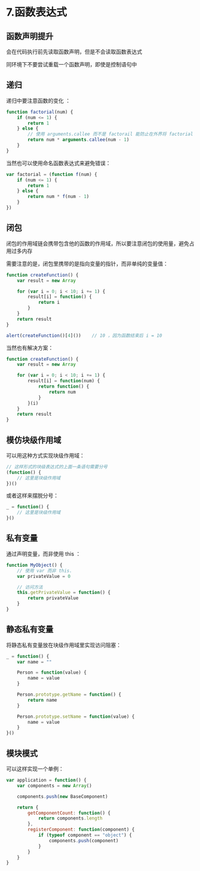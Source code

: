 # 7.函数表达式

## 函数声明提升
会在代码执行前先读取函数声明，但是不会读取函数表达式

同环境下不要尝试重载一个函数声明，即使是控制语句中

## 递归
递归中要注意函数的变化 ：
```js
function factorial(num) {
    if (num <= 1) {
        return 1
    } else {
        // 使用 arguments.callee 而不是 factorail 能防止在外界将 factorial 设为 null 而引发的错误
        return num * arguments.callee(num - 1)
    }
}
```
当然也可以使用命名函数表达式来避免错误：
```js
var factorial = (function f(num) {
    if (num <= 1) {
        return 1
    } else {
        return num * f(num - 1)
    }
})
```

## 闭包
闭包的作用域链会携带包含他的函数的作用域，所以要注意闭包的使用量，避免占用过多内存

需要注意的是，闭包里携带的是指向变量的指针，而非单纯的变量值：
```js
function createFunction() {
    var result = new Array

    for (var i = 0; i < 10; i += 1) {
        result[i] = function() {
            return i
        }
    }
    return result
}

alert(createFunction()[4]())    // 10 ，因为函数结束后 i = 10
```
当然也有解决方案：
```js
function createFunction() {
    var result = new Array

    for (var i = 0; i < 10; i += 1) {
        result[i] = function(num) {
            return function() {
                return num
            }
        }(i)
    }
    return result
}
```

## 模仿块级作用域
可以用这种方式实现块级作用域：
```js
// 这样形式的块级表达式的上面一条语句需要分号
(function() {
    // 这里是块级作用域
})()
```
或者这样来摆脱分号：
```js
_ = function() {
    // 这里是块级作用域
}()
```

## 私有变量
通过声明变量，而非使用 this ：
```js
function MyObject() {
    // 使用 var 而非 this.
    var privateValue = 0

    // 访问方法
    this.getPrivateValue = function() {
        return privateValue
    }
}
```

## 静态私有变量
将静态私有变量放在块级作用域里实现访问阻塞：
```js
_ = function() {
    var name = ""

    Person = function(value) {
        name = value
    }

    Person.prototype.getName = function() {
        return name
    }

    Person.prototype.setName = function(value) {
        name = value
    }
}()
```

## 模块模式
可以这样实现一个单例：
```js
var application = function() {
    var components = new Array()

    components.push(new BaseComponent)

    return {
        getComponentCount: function() {
            return components.length
        },
        registerComponent: function(component) {
            if (typeof component == "object") {
                components.push(component)
            }
        }
    }
}
```
